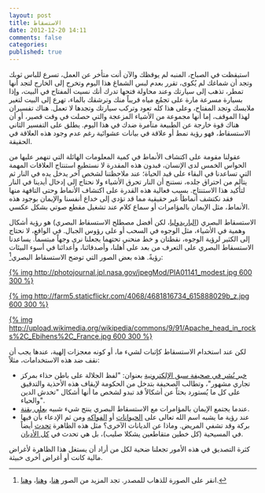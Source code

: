 ```yaml
---
layout: post
title: الاستسقاط
date: 2012-12-20 14:11
comments: false
categories: 
published: true
---
```




استيقظت في الصباح، المنبه لم يوقظك والآن أنت متأخر عن العمل، تسرع للباس ثوبك وتجد أن شماغك لم يُكوى، تقرر بعدم لبس الشماغ هذا اليوم وتخرج إلى الخارج لتجد أنها تمطر، تذهب إلى سيارتك وعند محاولة فتحها تدرك أنك نسيت المفتاح في البيت، وإذا بسيارة مسرعة مارة على تجمُع مياه قريباً منك وترشقك بالماء، تهرع إلى البيت لتغير ملابسك وتجد المفتاح، وعلى هذا كله تعود وتركب سيارتك وتجدها لا تعمل. هناك تفسيران لهذا الموقف، إما أنها مجموعة من الأشياء المزعجة والتي حصلت في وقت قصير، أو أن هناك قوة خارجة عن الطبيعة متآمرة ضدك في هذا اليوم. يطلق على التفسير الثاني الاستسقاط، فهو رؤية نمط أو علاقة في بيانات عشوائية رغم عدم وجود هذه العلاقة في الحقيقة.

عقولنا مقومة على اكتشاف الأنماط في كمية المعلومات الهائلة التي تنهمر عليها من الحواس الخمس لدى الإنسان، فبدون هذه المقدرة لا نستطيع استنتاج العلاقات المهمة التي تساعدنا في البقاء على قيد الحياة؛ عند ملاحظتنا لشخص آخر يدخل يده في النار ثم يتألم من احتراق جلده، نستنج أن النار تحرق الأشياء ولا نحتاج إلى إدخال أيدينا في النار لتأكيد هذا الاستنتاج. بسبب فعالية هذه القدرة على اكتشاف الأنماط وحتى التافهة منها فقد نكتشف أنماطاً غير حقيقية مما قد تؤدي إلى خداع أنفسنا والإيمان بوجود هذه الأنماط، مثل الإيمان بالمؤامرات أو سماع كلام عند تشغيل مقطع صوتي بشكل عكسي.

الاستسقاط البصري ([الباريدوليا](http://ar.wikipedia.org/wiki/الباريدوليا)، لكن أفضل مصطلح الاستسقاط البصري) هو رؤية أشكال وهمية في الأشياء، مثل الوجوه في السحب أو على رؤوس الجبال. في الواقع، لا نحتاج إلى الكثير لرؤية الوجوه، نقطتان و خط منحني تحتهما يجعلنا نرى وجهاً مبتسماً. يساعدنا الاستسقاط البصري على التعرف من بعد على أهلنا، وأصدقائنا، وأعدائنا في أسوء البيئات رؤيةً. هذه بعض الصور التي توضح الاستسقاط البصري[^1]:

[{% img http://photojournal.jpl.nasa.gov/jpegMod/PIA01141_modest.jpg 600 300 %}](http://photojournal.jpl.nasa.gov/catalog/PIA01141)

[{% img http://farm5.staticflickr.com/4068/4681816734_615888029b_z.jpg 600 300 %}](http://www.flickr.com/photos/errantfool/4681816734/sizes/z/)

[{% img http://upload.wikimedia.org/wikipedia/commons/9/91/Apache_head_in_rocks%2C_Ebihens%2C_France.jpg 600 300 %}](http://en.wikipedia.org/wiki/File:Apache_head_in_rocks,_Ebihens,_France.jpg)


لكن عند استخدام الاستسقاط كإثبات لشيء ما، أو كونه معجزات إلهية، عندها يجب أن نقف ضد هذه الاستخدامات، مثلاً:

* [خبر نُشر في صحيفة سبق الإلكترونية](http://sabq.org/U6Pede) بعنوان: "لفظ الجلالة على باطن حذاء بمركز تجاري مشهور"، وتطالب الصحيفة بتدخل من الحكومة لإيقاف هذه الأحذية والتدقيق على كل ما يُستورد بحثاً عن أشكالاً قد تبدو لشخص ما أنها أشكال "تخدش الدين والحياء".
* عندما يجتمع الإيمان بالمؤامرات مع الاستسقاط البصري ينتج شيء شبيه [بعلي بقنة](https://www.youtube.com/user/Bugnah914).
* عند رؤية ما يشبه اسم الله تعالى على [الحيوانات](http://news.bbc.co.uk/2/hi/middle_east/3572325.stm) أو [الفواكه](http://news.bbc.co.uk/2/hi/uk_news/443173.stm) ومن ثم الإدعاء بأن فيها بركة وقد تشفي المريض. وماذا عن الديانات الآخرى؟ مثل هذه الظاهرة [تحدث](http://www.telegraph.co.uk/news/newstopics/howaboutthat/6768134/Holy-cow-born-with-cross-on-forehead.html) أيضاً في المسيحية (كل خطين متقاطعين يشكلا صليب)، بل هي تحدث في [كل الأديان](http://en.wikipedia.org/wiki/Perceptions_of_religious_imagery_in_natural_phenomena).

كثرة التصديق في هذه الأمور تجعلنا ضحية لكل من أراد أن يستغل هذا الظاهرة لأغراض مالية كانت أو أغراض أخرى خبيثة.



[^1]: انقر على الصورة للذهاب للمصدر. تجد المزيد من الصور [هنا](http://en.wikipedia.org/wiki/Pareidolia)، و[هنا](http://discovermagazine.com/tags?tag=Pareidolia#.UNM9AKUmUw4)، و[هنا](http://www.skepdic.com/pareidol.html). 